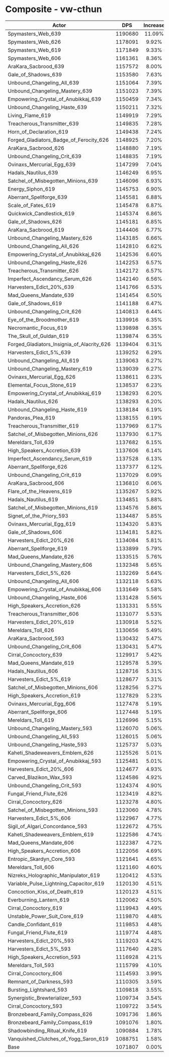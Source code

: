 # Composite - vw-cthun
| Actor | DPS | Increase |
|---|:---:|:---:|
|Spymasters_Web_639|1190680|11.09%|
|Spymasters_Web_626|1178091|9.92%|
|Spymasters_Web_619|1171849|9.33%|
|Spymasters_Web_606|1161361|8.36%|
|AraKara_Sacbrood_639|1157572|8.00%|
|Gale_of_Shadows_639|1153580|7.63%|
|Unbound_Changeling_All_639|1151064|7.39%|
|Unbound_Changeling_Mastery_639|1151023|7.39%|
|Empowering_Crystal_of_Anubikkaj_639|1150459|7.34%|
|Unbound_Changeling_Haste_639|1150211|7.32%|
|Living_Flame_619|1149919|7.29%|
|Treacherous_Transmitter_639|1149835|7.28%|
|Horn_of_Declaration_619|1149438|7.24%|
|Forged_Gladiators_Badge_of_Ferocity_626|1148925|7.20%|
|AraKara_Sacbrood_626|1148880|7.19%|
|Unbound_Changeling_Crit_639|1148835|7.19%|
|Ovinaxs_Mercurial_Egg_639|1147299|7.04%|
|Hadals_Nautilus_639|1146249|6.95%|
|Satchel_of_Misbegotten_Minions_639|1146096|6.93%|
|Energy_Siphon_619|1145753|6.90%|
|Aberrant_Spellforge_639|1145581|6.88%|
|Scale_of_Fates_619|1145478|6.87%|
|Quickwick_Candlestick_619|1145374|6.86%|
|Gale_of_Shadows_626|1145181|6.85%|
|AraKara_Sacbrood_619|1144406|6.77%|
|Unbound_Changeling_Mastery_626|1143185|6.66%|
|Unbound_Changeling_All_626|1142810|6.62%|
|Empowering_Crystal_of_Anubikkaj_626|1142536|6.60%|
|Unbound_Changeling_Haste_626|1142253|6.57%|
|Treacherous_Transmitter_626|1142172|6.57%|
|Imperfect_Ascendancy_Serum_626|1142140|6.56%|
|Harvesters_Edict_20%_639|1141766|6.53%|
|Mad_Queens_Mandate_639|1141454|6.50%|
|Gale_of_Shadows_619|1141188|6.47%|
|Unbound_Changeling_Crit_626|1140813|6.44%|
|Eye_of_the_Broodmother_619|1139916|6.35%|
|Necromantic_Focus_619|1139898|6.35%|
|The_Skull_of_Guldan_619|1139874|6.35%|
|Forged_Gladiators_Insignia_of_Alacrity_626|1139404|6.31%|
|Harvesters_Edict_5%_639|1139252|6.29%|
|Unbound_Changeling_All_619|1139063|6.27%|
|Unbound_Changeling_Mastery_619|1139039|6.27%|
|Ovinaxs_Mercurial_Egg_626|1138611|6.23%|
|Elemental_Focus_Stone_619|1138537|6.23%|
|Empowering_Crystal_of_Anubikkaj_619|1138293|6.20%|
|Hadals_Nautilus_626|1138293|6.20%|
|Unbound_Changeling_Haste_619|1138184|6.19%|
|Pandoras_Plea_619|1138155|6.19%|
|Treacherous_Transmitter_619|1137969|6.17%|
|Satchel_of_Misbegotten_Minions_626|1137930|6.17%|
|Mereldars_Toll_639|1137682|6.15%|
|High_Speakers_Accretion_639|1137606|6.14%|
|Imperfect_Ascendancy_Serum_619|1137528|6.13%|
|Aberrant_Spellforge_626|1137377|6.12%|
|Unbound_Changeling_Crit_619|1137029|6.09%|
|AraKara_Sacbrood_606|1136810|6.06%|
|Flare_of_the_Heavens_619|1135267|5.92%|
|Hadals_Nautilus_619|1134851|5.88%|
|Satchel_of_Misbegotten_Minions_619|1134576|5.86%|
|Signet_of_the_Priory_593|1134487|5.85%|
|Ovinaxs_Mercurial_Egg_619|1134320|5.83%|
|Gale_of_Shadows_606|1134181|5.82%|
|Harvesters_Edict_20%_626|1134084|5.81%|
|Aberrant_Spellforge_619|1133899|5.79%|
|Mad_Queens_Mandate_626|1133515|5.76%|
|Unbound_Changeling_Mastery_606|1132348|5.65%|
|Harvesters_Edict_5%_626|1132269|5.64%|
|Unbound_Changeling_All_606|1132118|5.63%|
|Empowering_Crystal_of_Anubikkaj_606|1131649|5.58%|
|Unbound_Changeling_Haste_606|1131428|5.56%|
|High_Speakers_Accretion_626|1131331|5.55%|
|Treacherous_Transmitter_606|1131077|5.53%|
|Harvesters_Edict_20%_619|1130918|5.52%|
|Mereldars_Toll_626|1130656|5.49%|
|AraKara_Sacbrood_593|1130432|5.47%|
|Unbound_Changeling_Crit_606|1130431|5.47%|
|Cirral_Concoctory_639|1129917|5.42%|
|Mad_Queens_Mandate_619|1129578|5.39%|
|Hadals_Nautilus_606|1128716|5.31%|
|Harvesters_Edict_5%_619|1128677|5.31%|
|Satchel_of_Misbegotten_Minions_606|1128256|5.27%|
|High_Speakers_Accretion_619|1127829|5.23%|
|Ovinaxs_Mercurial_Egg_606|1127478|5.19%|
|Aberrant_Spellforge_606|1127448|5.19%|
|Mereldars_Toll_619|1126996|5.15%|
|Unbound_Changeling_Mastery_593|1126070|5.06%|
|Unbound_Changeling_All_593|1126015|5.06%|
|Unbound_Changeling_Haste_593|1125737|5.03%|
|Kaheti_Shadeweavers_Emblem_626|1125526|5.01%|
|Empowering_Crystal_of_Anubikkaj_593|1125481|5.01%|
|Harvesters_Edict_20%_606|1124677|4.93%|
|Carved_Blazikon_Wax_593|1124586|4.92%|
|Unbound_Changeling_Crit_593|1124374|4.90%|
|Fungal_Friend_Flute_626|1123419|4.82%|
|Cirral_Concoctory_626|1123278|4.80%|
|Satchel_of_Misbegotten_Minions_593|1123060|4.78%|
|Harvesters_Edict_5%_606|1122967|4.77%|
|Sigil_of_Algari_Concordance_593|1122672|4.75%|
|Kaheti_Shadeweavers_Emblem_619|1122586|4.74%|
|Mad_Queens_Mandate_606|1122387|4.72%|
|High_Speakers_Accretion_606|1122056|4.69%|
|Entropic_Skardyn_Core_593|1121641|4.65%|
|Mereldars_Toll_606|1121160|4.60%|
|Nizreks_Holographic_Manipulator_619|1120412|4.53%|
|Variable_Pulse_Lightning_Capacitor_619|1120130|4.51%|
|Concoction_Kiss_of_Death_619|1120123|4.51%|
|Everburning_Lantern_619|1120062|4.50%|
|Cirral_Concoctory_619|1119943|4.49%|
|Unstable_Power_Suit_Core_619|1119870|4.48%|
|Candle_Confidant_619|1119853|4.48%|
|Fungal_Friend_Flute_619|1119774|4.48%|
|Harvesters_Edict_20%_593|1119203|4.42%|
|Harvesters_Edict_5%_593|1117640|4.28%|
|High_Speakers_Accretion_593|1116928|4.21%|
|Mereldars_Toll_593|1115799|4.10%|
|Cirral_Concoctory_606|1114593|3.99%|
|Remnant_of_Darkness_593|1110305|3.59%|
|Bursting_Lightshard_593|1109818|3.55%|
|Synergistic_Brewterializer_593|1109734|3.54%|
|Cirral_Concoctory_593|1109722|3.54%|
|Bronzebeard_Family_Compass_626|1091736|1.86%|
|Bronzebeard_Family_Compass_619|1091076|1.80%|
|Shadowbinding_Ritual_Knife_619|1090884|1.78%|
|Vanquished_Clutches_of_Yogg_Saron_619|1088751|1.58%|
|Base|1071807|0.00%|
